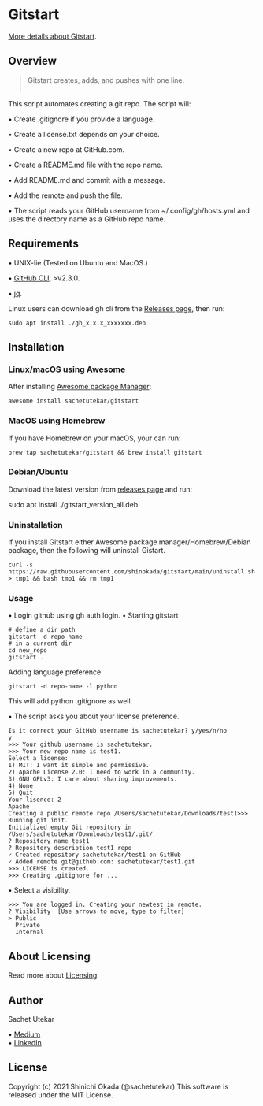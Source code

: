 #                                                                             **Gitstart**

[More details about Gitstart](https://towardsdatascience.com/automate-creating-a-new-github-repository-with-gitstart-1ae961b99866).

## Overview
> Gitstart creates, adds, and pushes with one line.<br><br>

This script automates creating a git repo. The script will:

•	Create .gitignore if you provide a language.

•	Create a license.txt depends on your choice.

•	Create a new repo at GitHub.com.

•	Create a README.md file with the repo name.

•	Add README.md and commit with a message.

•	Add the remote and push the file.

•	The script reads your GitHub username from ~/.config/gh/hosts.yml and uses the directory name as a GitHub repo name.


## Requirements

•	UNIX-lie (Tested on Ubuntu and MacOS.)

•	[GitHub CLI](https://cli.github.com/manual/), >v2.3.0.

•	[jq](https://stedolan.github.io/jq/).


Linux users can download gh cli from the [Releases page](https://github.com/cli/cli/releases), then run:


``` 
sudo apt install ./gh_x.x.x_xxxxxxx.deb
```

## Installation

### Linux/macOS using Awesome

After installing [Awesome package Manager](https://github.com/shinokada/awesome):

``` 
awesome install sachetutekar/gitstart
```


### MacOS using Homebrew

If you have Homebrew on your macOS, your can run:

``` 
brew tap sachetutekar/gitstart && brew install gitstart
```

### Debian/Ubuntu

Download the latest version from [releases page](https://github.com/shinokada/gitstart/releases) and run:

sudo apt install ./gitstart_version_all.deb

### Uninstallation

If you install Gitstart either Awesome package manager/Homebrew/Debian package, then the following will uninstall Gistart.

``` curl -s https://raw.githubusercontent.com/shinokada/gitstart/main/uninstall.sh > tmp1 && bash tmp1 && rm tmp1 ```

### Usage

•	Login github using gh auth login.
•	Starting gitstart

``` 
# define a dir path
gitstart -d repo-name
# in a current dir
cd new_repo
gitstart .
```

Adding language preference

``` 
gitstart -d repo-name -l python 

```

This will add python .gitignore as well.

•	The script asks you about your license preference.

``` 
Is it correct your GitHub username is sachetutekar? y/yes/n/no
y
>>> Your github username is sachetutekar.
>>> Your new repo name is test1.
Select a license:
1) MIT: I want it simple and permissive.
2) Apache License 2.0: I need to work in a community.
3) GNU GPLv3: I care about sharing improvements.
4) None
5) Quit
Your lisence: 2
Apache
Creating a public remote repo /Users/sachetutekar/Downloads/test1>>> Running git init.
Initialized empty Git repository in /Users/sachetutekar/Downloads/test1/.git/
? Repository name test1
? Repository description test1 repo
✓ Created repository sachetutekar/test1 on GitHub
✓ Added remote git@github.com: sachetutekar/test1.git
>>> LICENSE is created.
>>> Creating .gitignore for ...
```

•	Select a visibility.

```
>>> You are logged in. Creating your newtest in remote.
? Visibility  [Use arrows to move, type to filter]
> Public
  Private
  Internal
```

## About Licensing

Read more about [Licensing](https://docs.github.com/en/free-pro-team@latest/rest/reference/licenses).

## Author

Sachet Utekar

•	[Medium](https://medium.com/@sachet.utekar)<br>
•	[LinkedIn](https://www.linkedin.com/in/sachetutekar/)

## License

Copyright (c) 2021 Shinichi Okada (@sachetutekar) This software is released under the MIT License.
